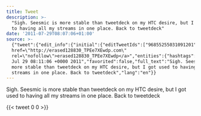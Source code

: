 ```yaml
---
title: Tweet
description: >-
  "Sigh. Seesmic is more stable than tweetdeck on my HTC desire, but I got used
  to having all my streams in one place. Back to tweetdeck"
date: '2011-07-29T08:07:06+01:00'
source: >-
  {"tweet":{"edit_info":{"initial":{"editTweetIds":["96855255031091201"],"editableUntil":"2011-07-29T09:11:06.940Z","editsRemaining":"5","isEditEligible":true}},"retweeted":false,"source":"<a
  href=\"http://erased128830_TPEe7XEwdp.com\"
  rel=\"nofollow\">erased128830_TPEe7XEwdp</a>","entities":{"hashtags":[],"symbols":[],"user_mentions":[],"urls":[]},"display_text_range":["0","133"],"favorite_count":"0","id_str":"96855255031091201","truncated":false,"retweet_count":"0","id":"96855255031091201","created_at":"Fri
  Jul 29 08:11:06 +0000 2011","favorited":false,"full_text":"Sigh. Seesmic is
  more stable than tweetdeck on my HTC desire, but I got used to having all my
  streams in one place. Back to tweetdeck","lang":"en"}}
---
```

Sigh. Seesmic is more stable than tweetdeck on my HTC desire, but I got used to having all my streams in one place. Back to tweetdeck
    
{{< tweet 0 0 >}}
    

